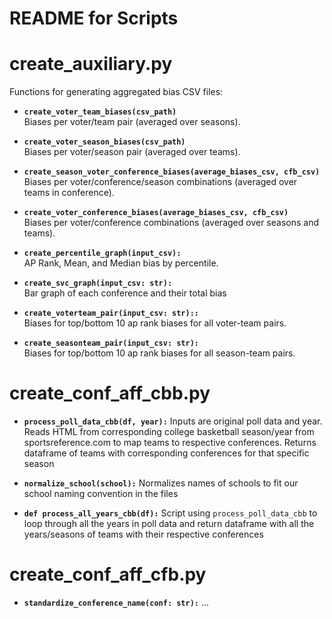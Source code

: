 # README for Scripts

# create_auxiliary.py

Functions for generating aggregated bias CSV files:

- **`create_voter_team_biases(csv_path)`**  
   Biases per voter/team pair (averaged over seasons).

- **`create_voter_season_biases(csv_path)`**  
   Biases per voter/season pair (averaged over teams).

- **`create_season_voter_conference_biases(average_biases_csv, cfb_csv)`**  
   Biases per voter/conference/season combinations (averaged over teams in conference).

- **`create_voter_conference_biases(average_biases_csv, cfb_csv)`**  
   Biases per voter/conference combinations (averaged over seasons and teams).

- **`create_percentile_graph(input_csv):`**  
   AP Rank, Mean, and Median bias by percentile. 

- **`create_svc_graph(input_csv: str):`**  
   Bar graph of each conference and their total bias
   
- **`create_voterteam_pair(input_csv: str)::`**  
   Biases for top/bottom 10 ap rank biases for all voter-team pairs.

- **`create_seasonteam_pair(input_csv: str):`**  
   Biases for top/bottom 10 ap rank biases for all season-team pairs.

# create_conf_aff_cbb.py

- **`process_poll_data_cbb(df, year):`**
   Inputs are original poll data and year. Reads HTML from corresponding college basketball season/year from sportsreference.com to map teams to respective conferences. Returns dataframe of teams with corresponding conferences for that specific season

- **`normalize_school(school):`**
   Normalizes names of schools to fit our school naming convention in the files

- **`def process_all_years_cbb(df):`**
   Script using `process_poll_data_cbb` to loop through all the years in poll data and return dataframe with all the years/seasons of teams with their respective conferences

# create_conf_aff_cfb.py

- **`standardize_conference_name(conf: str):`**
   ...
   